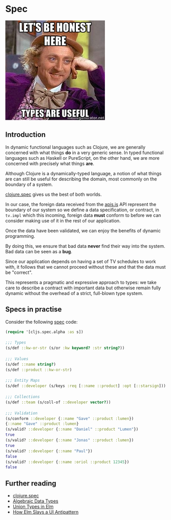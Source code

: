 # Spec

![Types](resources/types.jpg)

## Introduction

In dynamic functional languages such as Clojure, we are generally concerned
with what things **do** in a very generic sense. In typed functional languages
such as Haskell or PureScript, on the other hand, we are more concerned with
precisely what things **are**.

Although Clojure is a dynamically-typed language, a notion of what things are
can still be useful for describing the domain, most commonly on the boundary of
a system.

[clojure.spec][spec] gives us the best of both worlds.

In our case, the foreign data received from the [apis.is][] API represent the
boundary of our system so we define a data specification, or contract, in
`tv.impl` which this incoming, foreign data **must** conform to before we
can consider making use of it in the rest of our application.

Once the data have been validated, we can enjoy the benefits of dynamic
programming.

By doing this, we ensure that bad data **never** find their way into the system.
Bad data can be seen as a **bug**.

Since our application depends on having a set of TV schedules to work with,
it follows that we cannot proceed without these and that the data must be
"correct".

This represents a pragmatic and expressive approach to types: we take care to
describe a contract with important data but otherwise remain fully dynamic
without the overhead of a strict, full-blown type system.

## Specs in practise

Consider the following [spec][] code:

```clojure
(require '[cljs.spec.alpha :as s])

;;; Types
(s/def ::kw-or-str (s/or :kw keyword? :str string?))

;;; Values
(s/def ::name string?)
(s/def ::product ::kw-or-str)

;;; Entity Maps
(s/def ::developer (s/keys :req [::name ::product] :opt [::starsign]))

;;; Collections
(s/def ::team (s/coll-of ::developer vector?))

;;; Validation
(s/conform ::developer {::name "Gave" ::product :lumen})
{::name "Gave" ::product :lumen}
(s/valid? ::developer {::name "Daniel" ::product "Lumen"})
true
(s/valid? ::developer {::name "Jonas" ::product :lumen})
true
(s/valid? ::developer {::name "Paul"})
false
(s/valid? ::developer {::name :oriol ::product 12345})
false
```

## Further reading

* [clojure.spec][spec]
* [Algebraic Data Types](https://en.wikipedia.org/wiki/Algebraic_data_type)
* [Union Types in Elm](http://guide.elm-lang.org/types/union_types.html)
* [How Elm Slays a UI Antipattern](http://blog.jenkster.com/2016/06/how-elm-slays-a-ui-antipattern.html)

[apis.is]: https://apis.is/
[spec]: https://clojure.org/about/spec
